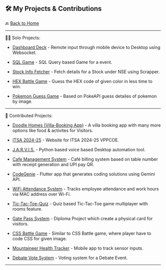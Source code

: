 ## 🛠️ My Projects & Contributions

🔙 [Back to Home](https://github.com/YashD15)

---

👨‍💻 Solo Projects:

- [Dashboard Deck](https://github.com/YashD15/Dashboard-Deck.git) - Remote input through mobile device to Desktop using Websocket.

- [SQL Game](https://github.com/YashD15/SQL-Game.git) - SQL Query based Game for a event.

- [Stock Info Fetcher](https://github.com/YashD15/Stock-Info-Fetcher.git) - Fetch details for a Stock under NSE using Scrapper.

- [HEX Battle Game](https://github.com/YashD15/Tech-Craft-HEXbattle.git) - Guess the HEX code of given color in less time to win.

- [Pokemon Guess Game](https://github.com/YashD15/Pokemon-Guess-Game.git) - Based on PokeAPI guess detailes of pokemon by image.

---

👥 Contributed Projects:

- [Doodle Homes (Villa-Booking App)](https://github.com/Varad11220/dh-varad.git) - A villa booking app with many more options like food & activites for Visitors.

- [ITSA 2024-25](https://github.com/YashD15/itsa-pvppcoe.git) - Website for ITSA 2024-25 VPPCOE.

- [J.A.R.V.I.S.](https://github.com/Varad11220/jarvis2.0.git) - Python based voice based Desktop automation tool.

- [Cafe Management System](https://github.com/11-Yash/cafe-management-web-app.git) - Café billing system based on table number with receipt generation and UPI pay QR.

- [CodeGenie](https://github.com/YashD15/CodeGenie.git) - Flutter app that generates coding solutions using Gemini API.

- [WiFi Attendance System](https://github.com/11-Yash/Wifi-based-attendance-system.git) - Tracks employee attendance and work hours via MAC address over Wi-Fi.

- [Tic-Tac-Toe-Quiz](https://github.com/Varad11220/Tic-Tac-Toe-Quiz.git) - Quiz based Tic-Tac-Toe game multiplayer with rooms feature.

- [Gate Pass System](https://github.com/YashD15/Gate-Pass-System.git) - Diploma Project which create a physical card for visitors.

- [CSS Battle Game](https://github.com/Johnny-main/tech-craft-css.git) - Similar to CSS Battle game, where player have to code CSS for given image.

- [Mountaineer Health Tracker](https://github.com/Varad11220/snl.git) - Mobile app to track sensor inputs.

- [Debate Vote System](https://github.com/YashD15/Debate-Vote-System.git) - Voting system for a Debate Event.


---
